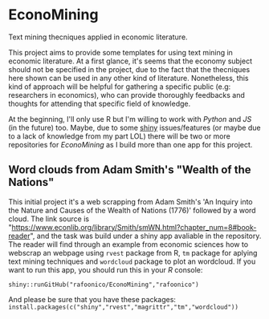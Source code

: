 # EconoMining
Text mining thecniques applied in economic literature.

This project aims to provide some templates for using text mining in economic literature. At a first glance, it's seems that the economy subject should not be specified in the project, due to the fact that the thecniques here shown can be used in any other kind of literature. Nonetheless, this kind of approach will be helpful for gathering a specific public (e.g: researchers in economics), who can provide thoroughly feedbacks and thoughts for attending that specific field of knowledge.

At the beginning, I'll only use R but I'm willing to work with *Python* and *JS* (in the future) too. Maybe, due to some [shiny](https://shiny.rstudio.com/tutorial/) issues/features (or maybe due to a lack of knowledge from my part LOL) there will be two or more repositories for *EconoMining* as I build more than one app for this project.

## Word clouds from Adam Smith's "Wealth of the Nations"

This initial project it's a web scrapping from Adam Smith's  'An Inquiry into the Nature and Causes of the Wealth of Nations (1776)' followed by a word cloud. The link source is "https://www.econlib.org/library/Smith/smWN.html?chapter_num=8#book-reader", and the task was build under a shiny app avaliable in the repository. The reader will find through an example from economic sciences how to webscrap an webpage using `rvest` package from R, `tm` package for aplying text mining techniques and `wordcloud` package to plot an wordcloud. If you want to run this app, you should run this in your *R* console: 

`shiny::runGitHub("rafoonico/EconoMining","rafoonico")`

And please be sure that you have these packages: `install.packages(c("shiny","rvest","magrittr","tm","wordcloud"))`
